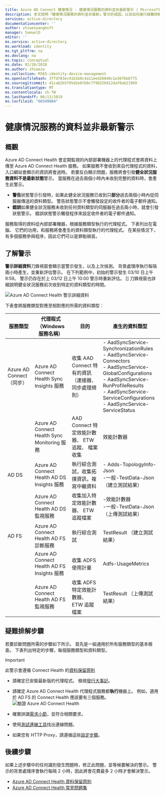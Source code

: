 ```yaml
---
title: Azure AD Connect 健康情況 - 健康情況服務的資料並非最新警示 | Microsoft Docs
description: 本文說明「健康情況服務的資料並非最新」警示的成因，以及如何進行疑難排解。
services: active-directory
documentationcenter: ''
author: zhiweiwangmsft
manager: SamuelD
editor: ''
ms.service: active-directory
ms.workload: identity
ms.tgt_pltfrm: na
ms.devlang: na
ms.topic: conceptual
ms.date: 02/26/2018
ms.author: zhiweiw
ms.collection: M365-identity-device-management
ms.openlocfilehash: 3ffd783ec41b1b0c4a11ee426648c1e36fbbbf75
ms.sourcegitcommit: 41ca82b5f95d2e07b0c7f9025b912daf0ab21909
ms.translationtype: MT
ms.contentlocale: zh-TW
ms.lasthandoff: 06/13/2019
ms.locfileid: "60349884"
---
```

# <a name="health-service-data-is-not-up-to-date-alert"></a>健康情況服務的資料並非最新警示

## <a name="overview"></a>概觀

Azure AD Connect Health 會定期監視的內部部署機器上的代理程式會將資料上傳至 Azure AD Connect Health 服務。 如果服務不會收到來自代理程式的資料，入口網站會顯示的資訊將會過時。 若要反白顯示問題，服務將會引發**健全狀況服務資料不是最新狀態**警示。 當服務在過去兩個小時內未收到完整的資料時，會產生此警示。  

- **警告**狀態警示引發時，如果此健全狀況服務已收到只**部分**過去兩個小時內從伺服器傳送的資料類型。 警告狀態警示不會觸發設定的收件者的電子郵件通知。 
- **錯誤**如果健全狀況服務未收到任何資料類型的伺服器在過去兩小時，就會引發狀態警示。 錯誤狀態警示觸發程序來設定收件者的電子郵件通知。

服務取得的資料從內部部署機器，根據服務類型執行的代理程式。 下表列出在電腦、 它們的功用，和服務將會產生的資料類型執行的代理程式。 在某些情況下，有多個服務參與程序，因此它們可以是罪魁禍首。 

## <a name="understanding-the-alert"></a>了解警示

**警示詳細資料**刀鋒視窗會顯示當警示發生，以及上次偵測。 背景處理序執行每隔兩小時產生，並重新評估警示。 在下列範例中，初始的警示發生 03/10 日上午 9:59。 警示仍存在於上 03/12 日上午 10:00 警示時重新評估。 [] 刀鋒視窗也詳細說明健全狀況服務前次收到特定的資料類型的時間。 
 
 ![Azure AD Connect Health 警示詳細資料](./media/how-to-connect-health-data-freshness/data-freshness-details.png)
 
下表會將服務類型對應至相對應的所需的資料類型：

| 服務類型 | 代理程式 （Windows 服務名稱） | 目的 | 產生的資料類型  |
| --- | --- | --- | --- |  
| Azure AD Connect （同步） | Azure AD Connect Health Sync Insights 服務 | 收集 AAD Connect 特有的資訊 （連接器、 同步處理規則） | - AadSyncService-SynchronizationRules <br />  - AadSyncService-Connectors <br /> - AadSyncService-GlobalConfigurations  <br />  - AadSyncService-RunProfileResults <br /> - AadSyncService-ServiceConfigurations <br /> - AadSyncService-ServiceStatus   |
|  | Azure AD Connect Health Sync Monitoring 服務 | AAD Connect 特定效能計數器、 ETW 追蹤、 檔案收集 | 效能計數器 |
| AD DS | Azure AD Connect Health AD DS Insights 服務 | 執行綜合測試，收集拓撲資訊，複寫中繼資料 |  - Adds-TopologyInfo-Json <br /> -一般-TestData-Json （建立測試結果）   | 
|  | Azure AD Connect Health AD DS 監視服務 | 收集加入特定效能計數器、 ETW 追蹤檔案 | -效能計數器  <br /> -一般-TestData-Json （上傳測試結果）  |
| AD FS | Azure AD Connect Health AD FS 診斷服務 | 執行綜合測試 | TestResult （建立測試結果） | 
| | Azure AD Connect Health AD FS Insights 服務  | 收集 ADFS 使用計量 | Adfs-UsageMetrics |
| | Azure AD Connect Health AD FS 監視服務 | 收集 ADFS 特定效能計數器、 ETW 追蹤檔案 | TestResult （上傳測試結果） |

## <a name="troubleshooting-steps"></a>疑難排解步驟 

若要診斷問題所需的步驟如下所示。 首先是一組通用於所有服務類型的基本檢查。 下表列出特定的步驟，每個服務類型和資料類型。 

> [!IMPORTANT] 
> 此警示會遵循 Connect Health 的[資料保留原則](reference-connect-health-user-privacy.md#data-retention-policy)

* 請確定已安裝最新版的代理程式。 檢視[發行大事記](reference-connect-health-version-history.md)。 
* 請確定 Azure AD Connect Health 代理程式服務都**執行**機器上。 例如，適用於 AD FS 的 Connect Health 應該要有三個服務。
  ![驗證 Azure AD Connect Health](./media/how-to-connect-health-agent-install/install5.png)

* 確實詳讀[需求小節](how-to-connect-health-agent-install.md#requirements)，並符合相關要求。
* 使用[測試連線工具](how-to-connect-health-agent-install.md#test-connectivity-to-azure-ad-connect-health-service)找出連線問題。
* 如果您有 HTTP Proxy，請遵循這些[設定步驟](how-to-connect-health-agent-install.md#configure-azure-ad-connect-health-agents-to-use-http-proxy)。 


## <a name="next-steps"></a>後續步驟
如果上述步驟中的任何識別發生問題時，修正此問題，並等候要解決的警示。 警示的背景處理序會執行每隔 2 小時，因此將會花費最多 2 小時才會解決警示。 

* [Azure AD Connect Health 資料保留原則](reference-connect-health-user-privacy.md#data-retention-policy)
* [Azure AD Connect Health 常見問題集](reference-connect-health-faq.md)
